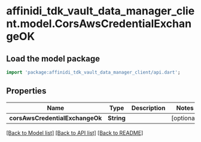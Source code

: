 # affinidi_tdk_vault_data_manager_client.model.CorsAwsCredentialExchangeOK

## Load the model package

```dart
import 'package:affinidi_tdk_vault_data_manager_client/api.dart';
```

## Properties

| Name                            | Type       | Description | Notes      |
| ------------------------------- | ---------- | ----------- | ---------- |
| **corsAwsCredentialExchangeOk** | **String** |             | [optional] |

[[Back to Model list]](../README.md#documentation-for-models) [[Back to API list]](../README.md#documentation-for-api-endpoints) [[Back to README]](../README.md)
